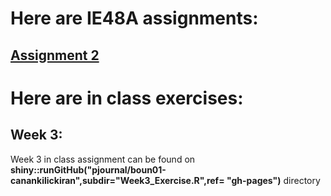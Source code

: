 # Here are IE48A assignments:

## [Assignment 2](https://pjournal.github.io/boun01-canankilickiran/HW2.html)


# Here are in class exercises:

## Week 3:
   Week 3 in class assignment can be found on **shiny::runGitHub("pjournal/boun01-canankilickiran",subdir="Week3_Exercise.R",ref= "gh-pages")** directory
